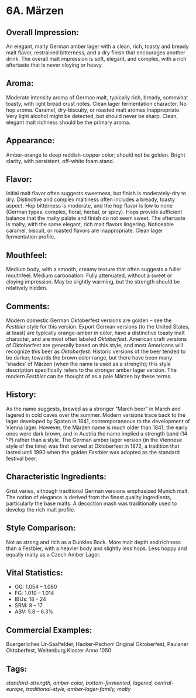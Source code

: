 # 6A. M&auml;rzen

## Overall Impression: 

An elegant, malty German amber lager with a clean, rich, toasty and bready malt flavor, restrained bitterness, and a dry finish that encourages another drink. The overall malt impression is soft, elegant, and complex, with a rich aftertaste that is never cloying or heavy. 

## Aroma: 

Moderate intensity aroma of German malt, typically rich, bready, somewhat toasty, with light bread crust notes. Clean lager fermentation character. No hop aroma. Caramel, dry-biscuity, or roasted malt aromas inappropriate. Very light alcohol might be detected, but should never be sharp. Clean, elegant malt richness should be the primary aroma.

## Appearance: 

Amber-orange to deep reddish-copper color; should not be golden. Bright clarity, with persistent, off-white foam stand.

## Flavor: 

Initial malt flavor often suggests sweetness, but finish is moderately-dry to dry. Distinctive and complex maltiness often includes a bready, toasty aspect. Hop bitterness is moderate, and the hop flavor is low to none (German types: complex, floral, herbal, or spicy). Hops provide sufficient balance that the malty palate and finish do not seem sweet. The aftertaste is malty, with the same elegant, rich malt flavors lingering. Noticeable caramel, biscuit, or roasted flavors are inappropriate. Clean lager fermentation profile.

## Mouthfeel: 

Medium body, with a smooth, creamy texture that often suggests a fuller mouthfeel. Medium carbonation. Fully attenuated, without a sweet or cloying impression. May be slightly warming, but the strength should be relatively hidden.

## Comments: 

Modern domestic German Oktoberfest versions are golden – see the _Festbier_ style for this version. Export German versions (to the United States, at least) are typically orange-amber in color, have a distinctive toasty malt character, and are most often labeled _Oktoberfest_. American craft versions of Oktoberfest are generally based on this style, and most Americans will recognize this beer as _Oktoberfest_. Historic versions of the beer tended to be darker, towards the brown color range, but there have been many ‘shades’ of M&auml;rzen (when the name is used as a strength); this style description specifically refers to the stronger amber lager version. The modern _Festbier_ can be thought of as a pale M&auml;rzen by these terms.

## History: 

As the name suggests, brewed as a stronger “March beer” in March and lagered in cold caves over the summer. Modern versions trace back to the lager developed by Spaten in 1841, contemporaneous to the development of Vienna lager. However, the M&auml;rzen name is much older than 1841; the early ones were dark brown, and in Austria the name implied a strength band (14 °P) rather than a style. The German amber lager version (in the Viennese style of the time) was first served at Oktoberfest in 1872, a tradition that lasted until 1990 when the golden _Festbier_ was adopted as the standard festival beer. 

## Characteristic Ingredients: 

Grist varies, although traditional German versions emphasized Munich malt. The notion of elegance is derived from the finest quality ingredients, particularly the base malts. A decoction mash was traditionally used to develop the rich malt profile.

## Style Comparison: 

Not as strong and rich as a Dunkles Bock. More malt depth and richness than a Festbier, with a heavier body and slightly less hops. Less hoppy and equally malty as a Czech Amber Lager.

## Vital Statistics:	

- OG:	1.054 – 1.060
- FG:	1.010 – 1.014
- IBUs:	18 – 24	
- SRM:	8 – 17	
- ABV:	5.8 – 6.3%

## Commercial Examples: 

Buergerliches Ur-Saalfelder, Hacker-Pschorr Original Oktoberfest, Paulaner Oktoberfest, Weltenburg Kloster Anno 1050

## Tags: 

_standard-strength, amber-color, bottom-fermented, lagered, central-europe, traditional-style, amber-lager-family, malty_
